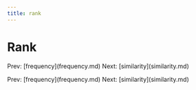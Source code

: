 ```yaml
---
title: rank
---
```


# Rank

Prev: \[frequency](frequency.md) Next:
\[similarity](similarity.md)

Prev: \[frequency](frequency.md) Next:
\[similarity](similarity.md)
